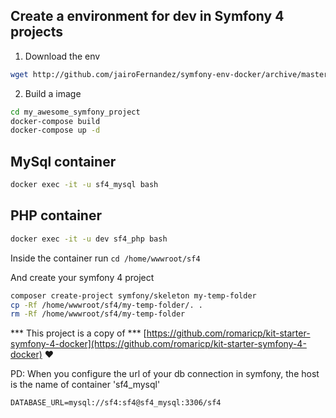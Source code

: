 ## Create a environment for dev in Symfony 4 projects


1. Download the env
```sh
wget http://github.com/jairoFernandez/symfony-env-docker/archive/master.zip && unzip master.zip -d my_awesome_symfony_project
```

2. Build a image
```sh
cd my_awesome_symfony_project
docker-compose build
docker-compose up -d
```

## MySql container
```sh
docker exec -it -u sf4_mysql bash
```

## PHP container
```sh
docker exec -it -u dev sf4_php bash
```
Inside the container run `cd /home/wwwroot/sf4`

And create your symfony 4 project
```sh
composer create-project symfony/skeleton my-temp-folder
cp -Rf /home/wwwroot/sf4/my-temp-folder/. .
rm -Rf /home/wwwroot/sf4/my-temp-folder
```

*** This project is a copy of ***
[https://github.com/romaricp/kit-starter-symfony-4-docker](https://github.com/romaricp/kit-starter-symfony-4-docker) :heart:

PD: When you configure the url of your db connection in symfony, the host is the name of container 'sf4_mysql'

`DATABASE_URL=mysql://sf4:sf4@sf4_mysql:3306/sf4`